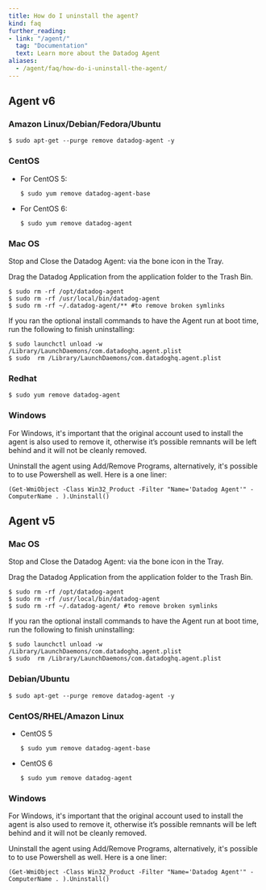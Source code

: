 ```yaml
---
title: How do I uninstall the agent?
kind: faq
further_reading:
- link: "/agent/"
  tag: "Documentation"
  text: Learn more about the Datadog Agent
aliases:
  - /agent/faq/how-do-i-uninstall-the-agent/
---
```


## Agent v6
### Amazon Linux/Debian/Fedora/Ubuntu
```
$ sudo apt-get --purge remove datadog-agent -y
```

### CentOS

* For CentOS 5:

    ```
    $ sudo yum remove datadog-agent-base
    ```

* For CentOS 6:

    ```
    $ sudo yum remove datadog-agent
    ```

### Mac OS

Stop and Close the Datadog Agent: via the bone icon in the Tray.

Drag the Datadog Application from the application folder to the Trash Bin.

```
$ sudo rm -rf /opt/datadog-agent
$ sudo rm -rf /usr/local/bin/datadog-agent
$ sudo rm -rf ~/.datadog-agent/**​ #to remove broken symlinks
```
If you ran the optional install commands to have the Agent run at boot time, run the following to finish uninstalling:

```
$ sudo launchctl unload -w /Library/LaunchDaemons/com.datadoghq.agent.plist
$ sudo  rm /Library/LaunchDaemons/com.datadoghq.agent.plist
```

### Redhat

```
$ sudo yum remove datadog-agent
```

### Windows

For Windows, it's important that the original account used to install the agent is also used to remove it, otherwise it’s possible remnants will be left behind and it will not be cleanly removed.

Uninstall the agent using Add/Remove Programs, alternatively, it's possible to to use Powershell as well. Here is a one liner:

```
(Get-WmiObject -Class Win32_Product -Filter "Name='Datadog Agent'" -ComputerName . ).Uninstall()
```

## Agent v5
### Mac OS

Stop and Close the Datadog Agent: via the bone icon in the Tray. 

Drag the Datadog Application from the application folder to the Trash Bin. 

```
$ sudo rm -rf /opt/datadog-agent
$ sudo rm -rf /usr/local/bin/datadog-agent
$ sudo rm -rf ~/.datadog-agent/ #to remove broken symlinks
```

If you ran the optional install commands to have the Agent run at boot time, run the following to finish uninstalling:

```
$ sudo launchctl unload -w /Library/LaunchDaemons/com.datadoghq.agent.plist
$ sudo  rm /Library/LaunchDaemons/com.datadoghq.agent.plist
```

### Debian/Ubuntu

```
$ sudo apt-get --purge remove datadog-agent -y
```

### CentOS/RHEL/Amazon Linux

* CentOS 5

    ```
    $ sudo yum remove datadog-agent-base
    ```

* CentOS 6
    
    ```
    $ sudo yum remove datadog-agent
    ```

### Windows

For Windows, it's important that the original account used to install the agent is also used to remove it, otherwise it’s possible remnants will be left behind and it will not be cleanly removed.

Uninstall the agent using Add/Remove Programs, alternatively, it's possible to to use Powershell as well. Here is a one liner:

```
(Get-WmiObject -Class Win32_Product -Filter "Name='Datadog Agent'" -ComputerName . ).Uninstall()
```
